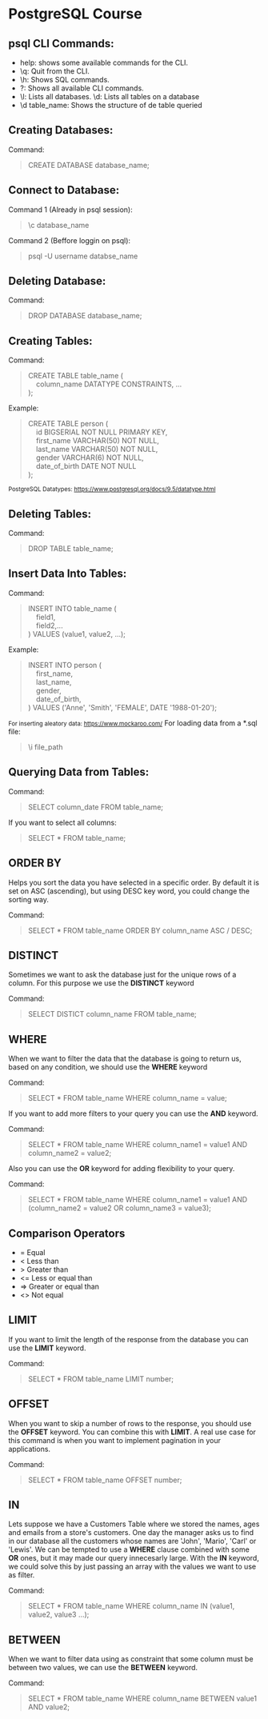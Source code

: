 # PostgreSQL Course

## psql CLI Commands:

- help: shows some available commands for the CLI.
- \q: Quit from the CLI.
- \h: Shows SQL commands.
- \?: Shows all available CLI commands.
- \l: Lists all databases.
  \d: Lists all tables on a database
- \d table_name: Shows the structure of de table queried

## Creating Databases:

Command:

> CREATE DATABASE database_name;

## Connect to Database:

Command 1 (Already in psql session):

> \c database_name

Command 2 (Beffore loggin on psql):

> psql -U username databse_name

## Deleting Database:

Command:

> DROP DATABASE database_name;

## Creating Tables:

Command:

> CREATE TABLE table_name (\
> &nbsp;&nbsp;&nbsp;&nbsp;column_name DATATYPE CONSTRAINTS, ...\
> );

Example:

> CREATE TABLE person (\
> &nbsp;&nbsp;&nbsp;&nbsp;id BIGSERIAL NOT NULL PRIMARY KEY,\
> &nbsp;&nbsp;&nbsp;&nbsp;first_name VARCHAR(50) NOT NULL,\
> &nbsp;&nbsp;&nbsp;&nbsp;last_name VARCHAR(50) NOT NULL,\
> &nbsp;&nbsp;&nbsp;&nbsp;gender VARCHAR(6) NOT NULL,\
> &nbsp;&nbsp;&nbsp;&nbsp;date_of_birth DATE NOT NULL\
> );

<small>PostgreSQL Datatypes: https://www.postgresql.org/docs/9.5/datatype.html</small>

## Deleting Tables:

Command:

> DROP TABLE table_name;

## Insert Data Into Tables:

Command:

> INSERT INTO table_name (\
> &nbsp;&nbsp;&nbsp;&nbsp;field1,\
> &nbsp;&nbsp;&nbsp;&nbsp;field2,...\
> ) VALUES (value1, value2, ...);

Example:

> INSERT INTO person (\
> &nbsp;&nbsp;&nbsp;&nbsp;first_name,\
> &nbsp;&nbsp;&nbsp;&nbsp;last_name,\
> &nbsp;&nbsp;&nbsp;&nbsp;gender,\
> &nbsp;&nbsp;&nbsp;&nbsp;date_of_birth,\
> ) VALUES ('Anne', 'Smith', 'FEMALE', DATE '1988-01-20');

<small>For inserting aleatory data: https://www.mockaroo.com/</small>
For loading data from a \*.sql file:

> \i file_path

## Querying Data from Tables:

Command:

> SELECT column_date FROM table_name;

If you want to select all columns:

> SELECT \* FROM table_name;

## ORDER BY

Helps you sort the data you have selected in a specific order.
By default it is set on ASC (ascending), but using DESC key word, you could change the sorting way.

Command:

> SELECT \* FROM table_name ORDER BY column_name ASC / DESC;

## DISTINCT

Sometimes we want to ask the database just for the unique rows of a column. For this purpose we use the **DISTINCT** keyword

Command:

> SELECT DISTICT column_name FROM table_name;

## WHERE

When we want to filter the data that the database is going to return us, based on any condition, we should use the **WHERE** keyword

Command:

> SELECT \* FROM table_name WHERE column_name = value;

If you want to add more filters to your query you can use the **AND** keyword.

Command:

> SELECT \* FROM table_name WHERE column_name1 = value1 AND column_name2 = value2;

Also you can use the **OR** keyword for adding flexibility to your query.

Command:

> SELECT \* FROM table_name WHERE column_name1 = value1 AND (column_name2 = value2 OR column_name3 = value3);

## Comparison Operators

- = Equal
- < Less than
- \> Greater than
- <= Less or equal than
- => Greater or equal than
- <> Not equal

## LIMIT

If you want to limit the length of the response from the database you can use the **LIMIT** keyword.

Command:

> SELECT \* FROM table_name LIMIT number;

## OFFSET

When you want to skip a number of rows to the response, you should use the **OFFSET** keyword.
You can combine this with **LIMIT**.
A real use case for this command is when you want to implement pagination in your applications.

Command:

> SELECT \* FROM table_name OFFSET number;

## IN

Lets suppose we have a Customers Table where we stored the names, ages and emails from a store's customers. One day the manager asks us to find in our database all the customers whose names are 'John', 'Mario', 'Carl' or 'Lewis'. We can be tempted to use a **WHERE** clause combined with some **OR** ones, but it may made our query innecesarly large.
With the **IN** keyword, we could solve this by just passing an array with the values we want to use as filter.

Command:

> SELECT \* FROM table_name WHERE column_name IN (value1, value2, value3 ...);

## BETWEEN

When we want to filter data using as constraint that some column must be between two values, we can use the **BETWEEN** keyword.

Command:

> SELECT \* FROM table_name WHERE column_name BETWEEN value1 AND value2;
